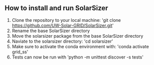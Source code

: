 ## How to install and run SolarSizer
1. Clone the repository to your local machine: 'git clone https://github.com/UW-Solar-GRID/SolarSizer.git'
2. Rename the base SolarSizer directory
2. Move the solarsizer package from the base SolarSizer directory
3. Naviate to the solarsizer directory: 'cd solarsizer'
4. Make sure to activate the conda environment with: 'conda activate grid_ss'
5. Tests can now be run with 'python -m unittest discover -s tests'
